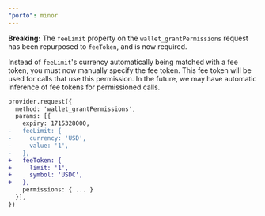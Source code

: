 ```yaml
---
"porto": minor
---
```


**Breaking:** The `feeLimit` property on the `wallet_grantPermissions` request has been repurposed to `feeToken`, and is now required.

Instead of `feeLimit`'s currency automatically being matched with a fee token, you must now manually specify the fee token. This fee token will be used for calls that use this permission. In the future, we may have automatic inference of fee tokens for permissioned calls.

```diff
provider.request({
  method: 'wallet_grantPermissions',
  params: [{
    expiry: 1715328000,
-   feeLimit: {
-     currency: 'USD',
-     value: '1',
-   },
+   feeToken: {
+     limit: '1',
+     symbol: 'USDC',
+   },
    permissions: { ... }
  }],
})
```
